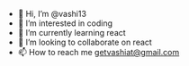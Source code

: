 - 👋 Hi, I’m @vashi13
- 👀 I’m interested in coding
- 🌱 I’m currently learning react
- 💞️ I’m looking to collaborate on react
- 📫 How to reach me getvashiat@gmail.com

<!---
vashi13/vashi13 is a ✨ special ✨ repository because its `README.md` (this file) appears on your GitHub profile.
You can click the Preview link to take a look at your changes.
--->

